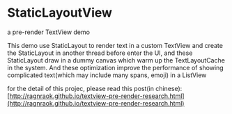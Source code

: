 # StaticLayoutView
a pre-render TextView demo

This demo use StaticLayout to render text in a custom TextView and create the StaticLayout in another thread before enter the UI, and these StaticLayout draw in a dummy canvas which warm up the TextLayoutCache in the system. And these optimization improve the performance of showing complicated text(which may include many spans, emoji) in a ListView 

for the detail of this projec, please read this post(in chinese): [http://ragnraok.github.io/textview-pre-render-research.html](http://ragnraok.github.io/textview-pre-render-research.html)
